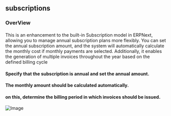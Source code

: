 ## subscriptions
### OverView  
####
This is an enhancement to the built-in Subscription model in ERPNext, allowing you to manage annual subscription plans more flexibly. You can set the annual subscription amount, and the system will automatically calculate the monthly cost if monthly payments are selected. Additionally, it enables the generation of multiple invoices throughout the year based on the defined billing cycle  



#### Specify that the subscription is annual and set the annual amount.
#### The monthly amount should be calculated automatically.

#### on this, determine the billing period in which invoices should be issued.  
 ![Image](https://github.com/user-attachments/assets/8caed825-eaad-4006-aab6-3bd8d7e5b4f9)

